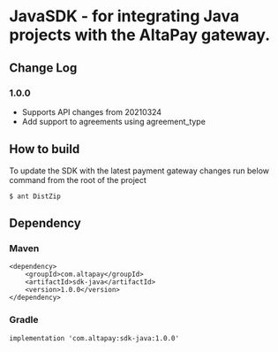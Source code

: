 
# JavaSDK - for integrating Java projects with the AltaPay gateway.

## Change Log

### 1.0.0

- Supports API changes from 20210324
- Add support to agreements using agreement_type

## How to build

To update the SDK with the latest payment gateway changes run below command from the root of the project

    $ ant DistZip

## Dependency

### Maven

    <dependency>
        <groupId>com.altapay</groupId>
        <artifactId>sdk-java</artifactId>
        <version>1.0.0</version>
    </dependency>

### Gradle

    implementation 'com.altapay:sdk-java:1.0.0'